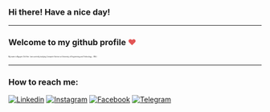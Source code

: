 

### Hi there! Have a nice day!

<hr/>

###  Welcome to my github profile <span style="color: #e25555;">&hearts;</span>
<div style="font-size: 3px"> My name is Nguyen Chi Hien. I am currently studying Computer Science at University of Engineering and Technology - VNU. </div>
<hr/>

### How to reach me: 
[![Linkedin](	https://img.shields.io/badge/LinkedIn-0077B5?style=for-the-badge&logo=linkedin&logoColor=white)](https://www.linkedin.com/in/hien-nguyen-chi-555344209/)
[![Instagram](https://img.shields.io/badge/Instagram-E4405F?style=for-the-badge&logo=instagram&logoColor=white)](https://www.instagram.com/hiennguyen11902/)
[![Facebook](https://img.shields.io/badge/Facebook-1877F2?style=for-the-badge&logo=facebook&logoColor=white)](https://www.facebook.com/profile.php?id=100025944242778)
[![Telegram](https://img.shields.io/badge/Telegram-2CA5E0?style=for-the-badge&logo=telegram&logoColor=white)](https://t.me/hiennguyen10x)
